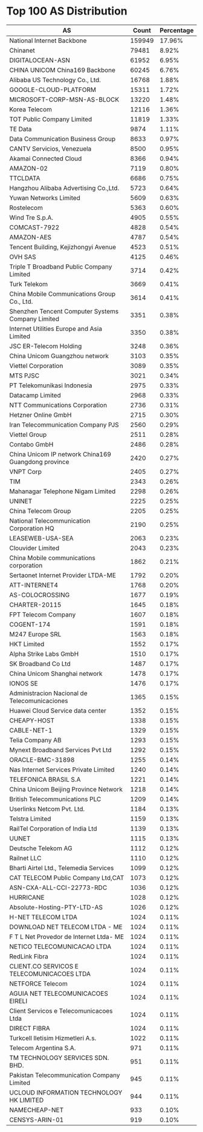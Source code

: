 # Top 100 AS Distribution
| AS | Count | Percentage |
|----|----|----|
| National Internet Backbone | 159949 | 17.96% |
| Chinanet | 79481 | 8.92% |
| DIGITALOCEAN-ASN | 61952 | 6.95% |
| CHINA UNICOM China169 Backbone | 60245 | 6.76% |
| Alibaba US Technology Co., Ltd. | 16768 | 1.88% |
| GOOGLE-CLOUD-PLATFORM | 15311 | 1.72% |
| MICROSOFT-CORP-MSN-AS-BLOCK | 13220 | 1.48% |
| Korea Telecom | 12116 | 1.36% |
| TOT Public Company Limited | 11819 | 1.33% |
| TE Data | 9874 | 1.11% |
| Data Communication Business Group | 8633 | 0.97% |
| CANTV Servicios, Venezuela | 8500 | 0.95% |
| Akamai Connected Cloud | 8366 | 0.94% |
| AMAZON-02 | 7119 | 0.80% |
| TTCLDATA | 6686 | 0.75% |
| Hangzhou Alibaba Advertising Co.,Ltd. | 5723 | 0.64% |
| Yuwan Networks Limited | 5609 | 0.63% |
| Rostelecom | 5363 | 0.60% |
| Wind Tre S.p.A. | 4905 | 0.55% |
| COMCAST-7922 | 4828 | 0.54% |
| AMAZON-AES | 4787 | 0.54% |
| Tencent Building, Kejizhongyi Avenue | 4523 | 0.51% |
| OVH SAS | 4125 | 0.46% |
| Triple T Broadband Public Company Limited | 3714 | 0.42% |
| Turk Telekom | 3669 | 0.41% |
| China Mobile Communications Group Co., Ltd. | 3614 | 0.41% |
| Shenzhen Tencent Computer Systems Company Limited | 3351 | 0.38% |
| Internet Utilities Europe and Asia Limited | 3350 | 0.38% |
| JSC ER-Telecom Holding | 3248 | 0.36% |
| China Unicom Guangzhou network | 3103 | 0.35% |
| Viettel Corporation | 3089 | 0.35% |
| MTS PJSC | 3021 | 0.34% |
| PT Telekomunikasi Indonesia | 2975 | 0.33% |
| Datacamp Limited | 2968 | 0.33% |
| NTT Communications Corporation | 2736 | 0.31% |
| Hetzner Online GmbH | 2715 | 0.30% |
| Iran Telecommunication Company PJS | 2560 | 0.29% |
| Viettel Group | 2511 | 0.28% |
| Contabo GmbH | 2486 | 0.28% |
| China Unicom IP network China169 Guangdong province | 2420 | 0.27% |
| VNPT Corp | 2405 | 0.27% |
| TIM | 2343 | 0.26% |
| Mahanagar Telephone Nigam Limited | 2298 | 0.26% |
| UNINET | 2225 | 0.25% |
| China Telecom Group | 2205 | 0.25% |
| National Telecommunication Corporation HQ | 2190 | 0.25% |
| LEASEWEB-USA-SEA | 2063 | 0.23% |
| Clouvider Limited | 2043 | 0.23% |
| China Mobile communications corporation | 1862 | 0.21% |
| Sertaonet Internet Provider LTDA-ME | 1792 | 0.20% |
| ATT-INTERNET4 | 1768 | 0.20% |
| AS-COLOCROSSING | 1677 | 0.19% |
| CHARTER-20115 | 1645 | 0.18% |
| FPT Telecom Company | 1607 | 0.18% |
| COGENT-174 | 1591 | 0.18% |
| M247 Europe SRL | 1563 | 0.18% |
| HKT Limited | 1552 | 0.17% |
| Alpha Strike Labs GmbH | 1510 | 0.17% |
| SK Broadband Co Ltd | 1487 | 0.17% |
| China Unicom Shanghai network | 1478 | 0.17% |
| IONOS SE | 1476 | 0.17% |
| Administracion Nacional de Telecomunicaciones | 1365 | 0.15% |
| Huawei Cloud Service data center | 1352 | 0.15% |
| CHEAPY-HOST | 1338 | 0.15% |
| CABLE-NET-1 | 1329 | 0.15% |
| Telia Company AB | 1293 | 0.15% |
| Mynext Broadband Services Pvt Ltd | 1292 | 0.15% |
| ORACLE-BMC-31898 | 1255 | 0.14% |
| Nas Internet Services Private Limited | 1240 | 0.14% |
| TELEFONICA BRASIL S.A | 1221 | 0.14% |
| China Unicom Beijing Province Network | 1218 | 0.14% |
| British Telecommunications PLC | 1209 | 0.14% |
| Userlinks Netcom Pvt. Ltd. | 1184 | 0.13% |
| Telstra Limited | 1159 | 0.13% |
| RailTel Corporation of India Ltd | 1139 | 0.13% |
| UUNET | 1115 | 0.13% |
| Deutsche Telekom AG | 1112 | 0.12% |
| Railnet LLC | 1110 | 0.12% |
| Bharti Airtel Ltd., Telemedia Services | 1099 | 0.12% |
| CAT TELECOM Public Company Ltd,CAT | 1073 | 0.12% |
| ASN-CXA-ALL-CCI-22773-RDC | 1036 | 0.12% |
| HURRICANE | 1028 | 0.12% |
| Absolute-Hosting-PTY-LTD-AS | 1026 | 0.12% |
| H-NET TELECOM LTDA | 1024 | 0.11% |
| DOWNLOAD NET TELECOM LTDA - ME | 1024 | 0.11% |
| F T L Net Provedor de Internet Ltda- ME | 1024 | 0.11% |
| NETICO TELECOMUNICACAO LTDA | 1024 | 0.11% |
| RedLink Fibra | 1024 | 0.11% |
| CLIENT.CO SERVICOS E TELECOMUNICACOES LTDA | 1024 | 0.11% |
| NETFORCE Telecom | 1024 | 0.11% |
| AGUIA NET TELECOMUNICACOES EIRELI | 1024 | 0.11% |
| Client Servicos e Telecomunicacoes Ltda | 1024 | 0.11% |
| DIRECT FIBRA | 1024 | 0.11% |
| Turkcell Iletisim Hizmetleri A.s. | 1022 | 0.11% |
| Telecom Argentina S.A. | 971 | 0.11% |
| TM TECHNOLOGY SERVICES SDN. BHD. | 951 | 0.11% |
| Pakistan Telecommunication Company Limited | 945 | 0.11% |
| UCLOUD INFORMATION TECHNOLOGY HK LIMITED | 944 | 0.11% |
| NAMECHEAP-NET | 933 | 0.10% |
| CENSYS-ARIN-01 | 919 | 0.10% |
